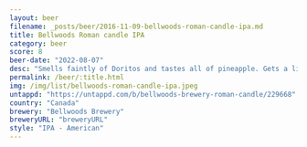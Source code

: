```yaml
---
layout: beer
filename: _posts/beer/2016-11-09-bellwoods-roman-candle-ipa.md
title: Bellwoods Roman candle IPA
category: beer
score: 8
beer-date: "2022-08-07"
desc: "Smells faintly of Doritos and tastes all of pineapple. Gets a little acrid as it warms"
permalink: /beer/:title.html
img: /img/list/bellwoods-roman-candle-ipa.jpeg
untappd: "https://untappd.com/b/bellwoods-brewery-roman-candle/229668"
country: "Canada"
brewery: "Bellwoods Brewery"
breweryURL: "breweryURL"
style: "IPA - American"
---
```

